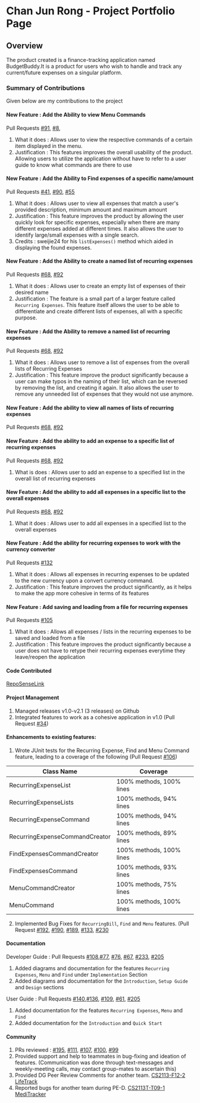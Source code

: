 # Chan Jun Rong - Project Portfolio Page

## Overview
The product created is a finance-tracking application named BudgetBuddy.It is a product for users who wish 
to handle and track any current/future expenses on a singular platform.
### Summary of Contributions
Given below are my contributions to the project
#### New Feature : Add the Ability to view Menu Commands 
Pull Requests [#91](https://github.com/AY2324S2-CS2113-T12-3/tp/pull/91), [#8](https://github.com/AY2324S2-CS2113-T12-3/tp/pull/8),
1. What it does : Allows user to view the respective commands of a certain item displayed in the menu.
2. Justification : This features improves the overall usability of the product. Allowing users to utilize the
application without have to refer to a user guide to know what commands are there to use
#### New Feature : Add the Ability to Find expenses of a specific name/amount
Pull Requests [#41](https://github.com/AY2324S2-CS2113-T12-3/tp/pull/41), [#90](https://github.com/AY2324S2-CS2113-T12-3/tp/pull/90), [#55](https://github.com/AY2324S2-CS2113-T12-3/tp/pull/55)
1. What it does : Allows user to view all expenses that match a user's provided description, minimum amount and maximum
amount
2. Justification : This feature improves the product by allowing the user quickly look for specific expenses, especially
when there are many different expenses added at different times. It also allows the user to identify large/small expenses
with a single search.
4. Credits : sweijie24 for his `listExpenses()` method which aided in displaying the found expenses.

#### New Feature : Add the Ability to create a named list of recurring expenses
Pull Requests [#68](https://github.com/AY2324S2-CS2113-T12-3/tp/pull/68), [#92](https://github.com/AY2324S2-CS2113-T12-3/tp/pull/92)
1. What it does : Allows user to create an empty list of expenses of their desired name
2. Justification : The feature is a small part of a larger feature called `Recurring Expenses`. This feature itself allows
the user to be able to differentiate and create different lists of expenses, all with a specific purpose.

#### New Feature : Add the Ability to remove a named list of recurring expenses
Pull Requests [#68](https://github.com/AY2324S2-CS2113-T12-3/tp/pull/68), [#92](https://github.com/AY2324S2-CS2113-T12-3/tp/pull/92)
1. What it does : Allows user to remove a list of expenses from the overall lists of Recurring Expenses
2. Justification : This feature improve the product significantly because a user can make typos in the naming
of their list, which can be reversed by removing the list, and creating it again. It also allows the user to remove
any unneeded list of expenses that they would not use anymore.

#### New Feature : Add the ability to view all names of lists of recurring expenses
Pull Requests [#68](https://github.com/AY2324S2-CS2113-T12-3/tp/pull/68), [#92](https://github.com/AY2324S2-CS2113-T12-3/tp/pull/92)

#### New Feature : Add the ability to add an expense to a specific list of recurring expenses
Pull Requests [#68](https://github.com/AY2324S2-CS2113-T12-3/tp/pull/68), [#92](https://github.com/AY2324S2-CS2113-T12-3/tp/pull/92)
1. What is does : Allows user to add an expense to a specified list in the overall list of recurring expenses
#### New Feature : Add the ability to add all expenses in a specific list to the overall expenses
Pull Requests [#68](https://github.com/AY2324S2-CS2113-T12-3/tp/pull/68), [#92](https://github.com/AY2324S2-CS2113-T12-3/tp/pull/92)
1. What it does : Allows user to add all expenses in a specified list to the overall expenses
#### New Feature : Add the ability for recurring expenses to work with the currency converter
Pull Requests [#132](https://github.com/AY2324S2-CS2113-T12-3/tp/pull/132)
1. What it does : Allows all expenses in recurring expenses to be updated to the new currency upon a convert currency command.
2. Justification : This feature improves the product significantly, as it helps to make the app more cohesive in terms of its features
#### New Feature : Add saving and loading from a file for recurring expenses
Pull Requests [#105](https://github.com/AY2324S2-CS2113-T12-3/tp/pull/105)
1. What it does : Allows all expenses / lists in the recurring expenses to be saved and loaded from a file
2. Justification : This feature improves the product significantly because a user does not have to retype their recurring expenses
everytime they leave/reopen the application

#### Code Contributed
[RepoSenseLink](https://nus-cs2113-ay2324s2.github.io/tp-dashboard/?search=itsmejr257&breakdown=true&sort=groupTitle%20dsc&sortWithin=title&since=2024-02-23&timeframe=commit&mergegroup=&groupSelect=groupByRepos&checkedFileTypes=docs~functional-code~test-code~other)

#### Project Management
1. Managed releases v1.0-v2.1 (3 releases) on Github
2. Integrated features to work as a cohesive application in v1.0 (Pull Request [#34](https://github.com/AY2324S2-CS2113-T12-3/tp/pull/34))

#### Enhancements to existing features:
1. Wrote JUnit tests for the Recurring Expense, Find and Menu Command feature, leading to a coverage of the following (Pull Request [#106](https://github.com/AY2324S2-CS2113-T12-3/tp/pull/106))
 
| Class Name                     | Coverage                 |
|--------------------------------|--------------------------|
| RecurringExpenseList           | 100% methods, 100% lines |
| RecurringExpenseLists          | 100% methods, 94% lines  |
| RecurringExpenseCommand        | 100% methods, 94% lines  |
| RecurringExpenseCommandCreator | 100% methods, 89% lines  |
| FindExpensesCommandCreator     | 100% methods, 100% lines |
| FindExpensesCommand            | 100% methods, 93% lines  |
| MenuCommandCreator             | 100% methods, 75% lines  |
| MenuCommand                    | 100% methods, 100% lines |

2. Implemented Bug Fixes for `RecurringBill`, `Find` and `Menu` features. (Pull Request [#192](https://github.com/AY2324S2-CS2113-T12-3/tp/pull/192), [#190](https://github.com/AY2324S2-CS2113-T12-3/tp/pull/190), [#189](https://github.com/AY2324S2-CS2113-T12-3/tp/pull/189), [#133](https://github.com/AY2324S2-CS2113-T12-3/tp/pull/133), [#230](https://github.com/AY2324S2-CS2113-T12-3/tp/pull/230)

#### Documentation
Developer Guide : Pull Requests [#108](https://github.com/AY2324S2-CS2113-T12-3/tp/pull/108),[#77](https://github.com/AY2324S2-CS2113-T12-3/tp/pull/77), [#76](https://github.com/AY2324S2-CS2113-T12-3/tp/pull/76), [#67](https://github.com/AY2324S2-CS2113-T12-3/tp/pull/76), [#233](https://github.com/AY2324S2-CS2113-T12-3/tp/pull/233), [#205](https://github.com/AY2324S2-CS2113-T12-3/tp/pull/205)
  1. Added diagrams and documentation for the features `Recurring Expenses`, `Menu` and `Find` under `Implementation` Section
  2. Added diagrams and documentation for the `Introduction`, `Setup Guide` and `Design` sections


User Guide : Pull Requests [#140](https://github.com/AY2324S2-CS2113-T12-3/tp/pull/140),[#136](https://github.com/AY2324S2-CS2113-T12-3/tp/pull/136), [#109](https://github.com/AY2324S2-CS2113-T12-3/tp/pull/109), [#61](https://github.com/AY2324S2-CS2113-T12-3/tp/pull/61), [#205](https://github.com/AY2324S2-CS2113-T12-3/tp/pull/205)
  1. Added documentation for the features `Recurring Expenses`, `Menu` and `Find`
  2. Added documentation for the `Introduction` and `Quick Start`

#### Community
1. PRs reviewed : [#195](https://github.com/AY2324S2-CS2113-T12-3/tp/pull/195), [#111](https://github.com/AY2324S2-CS2113-T12-3/tp/pull/111), [#107](https://github.com/AY2324S2-CS2113-T12-3/tp/pull/107), [#100](https://github.com/AY2324S2-CS2113-T12-3/tp/pull/100), [#99](https://github.com/AY2324S2-CS2113-T12-3/tp/pull/99)
2. Provided support and help to teammates in bug-fixing and ideation of features. (Communication was done through text-messages and weekly-meeting calls, may contact group-mates to ascertain this)
3. Provided DG Peer Review Comments for another team. [CS2113-F12-2 LifeTrack](https://github.com/nus-cs2113-AY2324S2/tp/pull/56)
4. Reported bugs for another team during PE-D. [CS2113T-T09-1 MediTracker](https://github.com/AY2324S2-CS2113T-T09-1/tp/)



